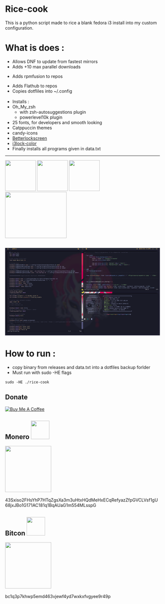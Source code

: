 # Rice-cook
This is a python script made to rice a blank fedora i3 install into my custom configuration.

# What is does :

*  Allows DNF to update from fastest mirrors
 * Adds +10  max parallel downloads
+ Adds rpmfusion  to repos
* Adds Flathub to repos
* Copies dotfliles into ~/.config 
</br> </br>
* Installs :
*  Oh_My_zsh
	* with zsh-autosuggestions plugin
	* powerlevel10k plugin
*  25 fonts, for developers and smooth looking
*  Catppuccin themes
* candy-icons
*  [Betterlockscreen](https://github.com/betterlockscreen/betterlockscreen)
* [i3lock-color](https://github.com/Raymo111/i3lock-color)
* Finally installs all programs given in data.txt
 
________________________________________________________________________________


<a href="https://github.com/catppuccin/catppuccin"><img src="https://raw.githubusercontent.com/catppuccin/catppuccin/main/assets/logos/exports/1544x1544_circle.png"  height="100" width="100"></a>
	<a href="https://ohmyz.sh/"><img src="https://camo.githubusercontent.com/4db3e4069e59f51d03dd3e7fa5e89ab8fb95c9f4acda36cd5bfdf58d95269d92/68747470733a2f2f6f686d797a73682e73332e616d617a6f6e6177732e636f6d2f6f6d7a2d616e73692d6769746875622e706e67"  height="100" width="100"></a>
	<a href="https://flathub.org/"><img src="https://www.vectorlogo.zone/logos/flathub/flathub-icon.svg"  height="100" width="100"></a>
	<a href="https://github.com/EliverLara/candy-icons"><img src="https://raw.githubusercontent.com/EliverLara/candy-icons/master/preview/candy.png"  height="150" width="200"></a>

##
![](images/a.png)

# How to run :
- copy binary from releases and data.txt into a dotfiles backup forlder
- Must run with sudo -HE flags
```
sudo -HE ./rice-cook 
```

## Donate
<a href="https://www.buymeacoffee.com/acidburn" target="_blank"><img src="https://cdn.buymeacoffee.com/buttons/default-orange.png" alt="Buy Me A Coffee" height="41" width="174"></a>

## Monero <img src="https://www.getmonero.org/press-kit/symbols/monero-symbol-1280.png" width="60" height="60">
<img src="https://lh3.googleusercontent.com/pw/AJFCJaXk5yBCwXdQRjlyJfkain1Y_VNRaQLrBOzpd-TGANvD6uetoA134EINH1czVS-RpkwnFn2DspjRivfV2kPuTsN5f1NzJjyoT6rl7hhCfIJI7HyUnclACO24NKyyEES5Uly6lmvfig7G3vTH0Sx3Djw=w240-h240-s-no?authuser=0" width="150" height="150">

43Sxiso2FHsYhP7HTqZgsXa3m3uHtxHQdMeHxECqRefyazZfpGVCLVsf1gU68jxJBo1G171AC181q1BqAUaG1m554MLsspG

## Bitcon <img src="https://upload.wikimedia.org/wikipedia/commons/4/46/Bitcoin.svg" width="60" height="60">
<img src="https://lh3.googleusercontent.com/pw/AJFCJaXRsXMb_rF_BBqX0CFcgDm2aIXZzPqvaQZlzchT8hYq9noQsUgq6C-wCW6a6j309xxVoCMLEvZBjh6UOHhwHpUgKRfkfPg2fBtfjnVx1A67-XJkGfnrfr-fuEnGgQEcKwXcN4i3sD7tYwLYF1M9buM=w352-h352-s-no?authuser=0" width="150" height="150">

bc1q3p7khwp5emd463vjewf4yd7wxkxfvgyee9r49p
